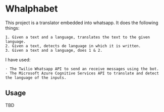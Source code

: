 # Whalphabet

This project is a translator embedded into whatsapp. 
It does the following things:

    1. Given a text and a language, translates the text to the given language.
    2. Given a text, detects de language in which it is written.
    3. Given a text and a language, does 1 & 2.

I have used:

    · The Twilio Whatsapp API to send an receive messages using the bot.
    · The Microsoft Azure Cognitive Services API to translate and detect the language of the inputs.


## Usage

TBD
